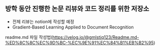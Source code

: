 ## 방학 동안 진행한 논문 리뷰와 코드 정리를 위한 저장소
+ 전체 리뷰는 notion에 작성할 예정
+ Gradient-Based Learning Applied to Document Recognition





readme.md 파일 작성법(https://velog.io/@gmlstjq123/Readme.md-%ED%8C%8C%EC%9D%BC-%EC%9E%91%EC%84%B1%EB%B2%95)

